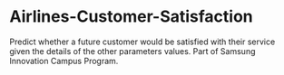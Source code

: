 # Airlines-Customer-Satisfaction
Predict whether a future customer would be satisfied with their service given the details of the other parameters values. Part of Samsung Innovation Campus Program.
